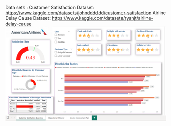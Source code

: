 Data sets : 
Customer Satisfaction Dataset: https://www.kaggle.com/datasets/johndddddd/customer-satisfaction
Airline Delay Cause Dataset: https://www.kaggle.com/datasets/ryanjt/airline-delay-cause
![Model Output](https://github.com/RenjithaMethanath/2.-Customer-Experience-Operational-Analytics-American-Airlines/blob/main/Screenshot%202025-04-12%20185524.png)

